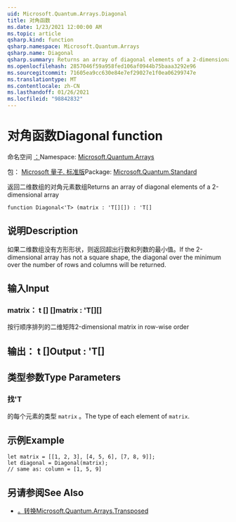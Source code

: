 ```yaml
---
uid: Microsoft.Quantum.Arrays.Diagonal
title: 对角函数
ms.date: 1/23/2021 12:00:00 AM
ms.topic: article
qsharp.kind: function
qsharp.namespace: Microsoft.Quantum.Arrays
qsharp.name: Diagonal
qsharp.summary: Returns an array of diagonal elements of a 2-dimensional array
ms.openlocfilehash: 2857046f59a958fed106af0944b75baaa3292e96
ms.sourcegitcommit: 71605ea9cc630e84e7ef29027e1f0ea06299747e
ms.translationtype: MT
ms.contentlocale: zh-CN
ms.lasthandoff: 01/26/2021
ms.locfileid: "98842832"
---
```

# <a name="diagonal-function"></a><span data-ttu-id="79797-102">对角函数</span><span class="sxs-lookup"><span data-stu-id="79797-102">Diagonal function</span></span>

<span data-ttu-id="79797-103">命名空间 [：](xref:Microsoft.Quantum.Arrays)</span><span class="sxs-lookup"><span data-stu-id="79797-103">Namespace: [Microsoft.Quantum.Arrays](xref:Microsoft.Quantum.Arrays)</span></span>

<span data-ttu-id="79797-104">包： [Microsoft 量子. 标准版](https://nuget.org/packages/Microsoft.Quantum.Standard)</span><span class="sxs-lookup"><span data-stu-id="79797-104">Package: [Microsoft.Quantum.Standard](https://nuget.org/packages/Microsoft.Quantum.Standard)</span></span>


<span data-ttu-id="79797-105">返回二维数组的对角元素数组</span><span class="sxs-lookup"><span data-stu-id="79797-105">Returns an array of diagonal elements of a 2-dimensional array</span></span>

```qsharp
function Diagonal<'T> (matrix : 'T[][]) : 'T[]
```


## <a name="description"></a><span data-ttu-id="79797-106">说明</span><span class="sxs-lookup"><span data-stu-id="79797-106">Description</span></span>

<span data-ttu-id="79797-107">如果二维数组没有方形形状，则返回超出行数和列数的最小值。</span><span class="sxs-lookup"><span data-stu-id="79797-107">If the 2-dimensional array has not a square shape, the diagonal over the minimum over the number of rows and columns will be returned.</span></span>

## <a name="input"></a><span data-ttu-id="79797-108">输入</span><span class="sxs-lookup"><span data-stu-id="79797-108">Input</span></span>

### <a name="matrix--t"></a><span data-ttu-id="79797-109">matrix： t [] []</span><span class="sxs-lookup"><span data-stu-id="79797-109">matrix : 'T[][]</span></span>

<span data-ttu-id="79797-110">按行顺序排列的二维矩阵</span><span class="sxs-lookup"><span data-stu-id="79797-110">2-dimensional matrix in row-wise order</span></span>



## <a name="output--t"></a><span data-ttu-id="79797-111">输出： t []</span><span class="sxs-lookup"><span data-stu-id="79797-111">Output : 'T[]</span></span>



## <a name="type-parameters"></a><span data-ttu-id="79797-112">类型参数</span><span class="sxs-lookup"><span data-stu-id="79797-112">Type Parameters</span></span>

### <a name="t"></a><span data-ttu-id="79797-113">找</span><span class="sxs-lookup"><span data-stu-id="79797-113">'T</span></span>

<span data-ttu-id="79797-114">的每个元素的类型 `matrix` 。</span><span class="sxs-lookup"><span data-stu-id="79797-114">The type of each element of `matrix`.</span></span>

## <a name="example"></a><span data-ttu-id="79797-115">示例</span><span class="sxs-lookup"><span data-stu-id="79797-115">Example</span></span>

```qsharp
let matrix = [[1, 2, 3], [4, 5, 6], [7, 8, 9]];
let diagonal = Diagonal(matrix);
// same as: column = [1, 5, 9]
```

## <a name="see-also"></a><span data-ttu-id="79797-116">另请参阅</span><span class="sxs-lookup"><span data-stu-id="79797-116">See Also</span></span>

- [<span data-ttu-id="79797-117">。转换</span><span class="sxs-lookup"><span data-stu-id="79797-117">Microsoft.Quantum.Arrays.Transposed</span></span>](xref:Microsoft.Quantum.Arrays.Transposed)